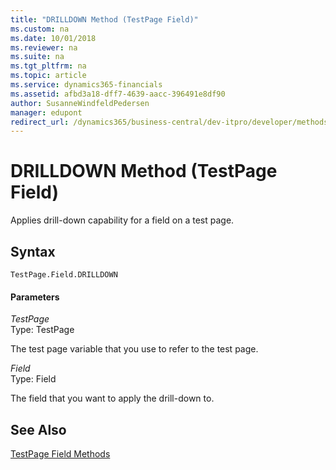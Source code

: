 ```yaml
---
title: "DRILLDOWN Method (TestPage Field)"
ms.custom: na
ms.date: 10/01/2018
ms.reviewer: na
ms.suite: na
ms.tgt_pltfrm: na
ms.topic: article
ms.service: dynamics365-financials
ms.assetid: afbd3a18-dff7-4639-aacc-396491e8df90
author: SusanneWindfeldPedersen
manager: edupont
redirect_url: /dynamics365/business-central/dev-itpro/developer/methods-auto/al-method-reference
---
```


 

# DRILLDOWN Method (TestPage Field)
Applies drill-down capability for a field on a test page.  
  
## Syntax  
  
```  
TestPage.Field.DRILLDOWN  
```  
  
#### Parameters  
 *TestPage*  
 Type: TestPage  
  
 The test page variable that you use to refer to the test page.  
  
 *Field*  
 Type: Field  
  
 The field that you want to apply the drill-down to.  
  
## See Also  
 [TestPage Field Methods](devenv-TestPage-Field-Methods.md)